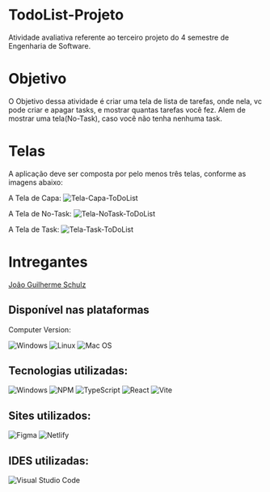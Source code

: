 # TodoList-Projeto

Atividade avaliativa referente ao terceiro projeto do 4 semestre de Engenharia de Software. 

# Objetivo

O Objetivo dessa atividade é criar uma tela de lista de tarefas, onde nela, vc pode criar e apagar tasks, e mostrar quantas tarefas você fez.
Alem de mostrar uma tela(No-Task), caso você não tenha nenhuma task.

# Telas

A aplicação deve ser composta por pelo menos três telas, conforme as imagens abaixo: 

A Tela de Capa:
![Tela-Capa-ToDoList](https://gist.githubusercontent.com/JoaoSchulz/5e412c92c9f7460e46d84d4ad20aafc2/raw/814c54c1513afca013525edf212080e7a8682b13/Capa.svg)

A Tela de No-Task:
![Tela-NoTask-ToDoList](https://gist.githubusercontent.com/JoaoSchulz/8757c5b3970a6f1a3c23efc0084dee23/raw/a2f266e4c825ced82f0e814f7c42c8d20070a21d/Todo%2520-%2520Empty.svg)

A Tela de Task:
![Tela-Task-ToDoList](https://gist.githubusercontent.com/JoaoSchulz/69eb01b5d48ec1be0ce4665eb5291469/raw/89feaaa77be6b913177e795452e7e317391181a0/Todo.svg)

# Intregantes

[João Guilherme Schulz](https://github.com/JoaoSchulz)

## Disponível nas plataformas

Computer Version:

![Windows](https://img.shields.io/badge/Windows-0078D6?style=for-the-badge&logo=windows&logoColor=white)
![Linux](https://img.shields.io/badge/Linux-FF6600?style=for-the-badge&logo=linux&logoColor=white)
![Mac OS](https://img.shields.io/badge/mac%20os-000000?style=for-the-badge&logo=macos&logoColor=F0F0F0)

## Tecnologias utilizadas:

![Windows](https://img.shields.io/badge/Windows-0078D6?style=for-the-badge&logo=windows&logoColor=white)
![NPM](https://img.shields.io/badge/NPM-%23CB3837.svg?style=for-the-badge&logo=npm&logoColor=white)
![TypeScript](https://img.shields.io/badge/typescript-%23007ACC.svg?style=for-the-badge&logo=typescript&logoColor=white)
![React](https://img.shields.io/badge/react-%2320232a.svg?style=for-the-badge&logo=react&logoColor=%2361DAFB)
![Vite](https://img.shields.io/badge/vite-%23646CFF.svg?style=for-the-badge&logo=vite&logoColor=white)


## Sites utilizados:

![Figma](https://img.shields.io/badge/figma-%23F24E1E.svg?style=for-the-badge&logo=figma&logoColor=white)
![Netlify](https://img.shields.io/badge/netlify-%23000000.svg?style=for-the-badge&logo=netlify&logoColor=#00C7B7)

## IDES utilizadas:

![Visual Studio Code](https://img.shields.io/badge/Visual%20Studio%20Code-0078d7.svg?style=for-the-badge&logo=visual-studio-code&logoColor=white)
